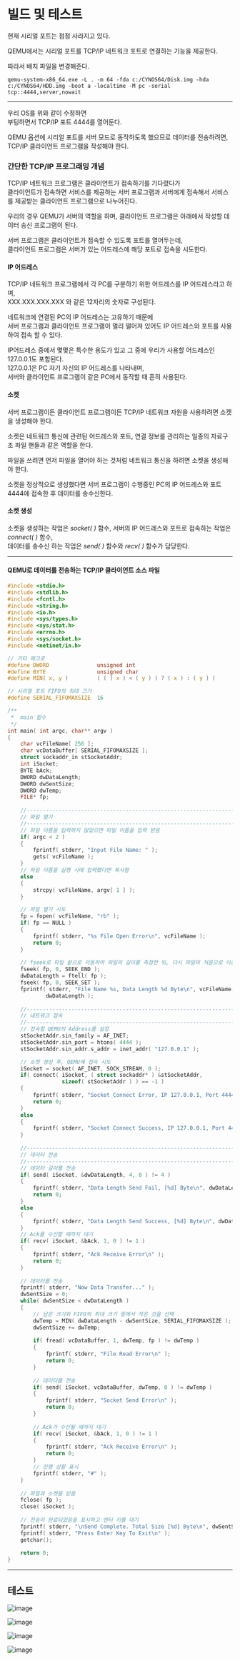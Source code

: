# 빌드 및 테스트

현재 시리얼 포트는 점점 사라지고 있다.

QEMU에서는 시리얼 포트를 TCP/IP 네트워크 포트로 연결하는 기능을 제공한다.

따라서 배치 파일을 변경해준다.

```batch
qemu-system-x86_64.exe -L . -m 64 -fda c:/CYNOS64/Disk.img -hda c:/CYNOS64/HDD.img -boot a -localtime -M pc -serial tcp::4444,server,nowait
```

<HR>

우리 OS를 위와 같이 수정하면<br>부팅하면서 TCP/IP 포트 4444를 열어둔다.

QEMU 옵션에 시리얼 포트를 서버 모드로 동작하도록 했으므로 데이터를 전송하려면,<BR>TCP/IP 클라이언트 프로그램을 작성해야 한다.

### 간단한 TCP/IP 프로그래밍 개념

TCP/IP 네트워크 프로그램은 클라이언트가 접속하기를 기다렸다가<BR>클라이언트가 접속하면 서비스를 제공하는 서버 프로그램과 서버에게 접속해서 서비스를 제공받는 클라이언트 프로그램으로 나누어진다.

우리의 경우 QEMU가 서버의 역할을 하며, 클라이언트 프로그램은 아래에서 작성할 데이터 송신 프로그램이 된다.

서버 프로그램은 클라이언트가 접속할 수 있도록 포트를 열어두는데,<BR>클라이언트 프로그램은 서버가 있는 어드레스에 해당 포트로 접속을 시도한다.

#### IP 어드레스

TCP/IP 네트워크 프로그램에서 각 PC를 구분하기 위한 어드레스를 IP 어드레스라고 하며,<BR>XXX.XXX.XXX.XXX 와 같은 12자리의 숫자로 구성된다.

네트워크에 연결된 PC의 IP 어드레스는 고유하기 때문에 <BR>서버 프로그램과 클라이언트 프로그램이 멀리 떨어져 있어도 IP 어드레스와 포트를 사용하여 접속 할 수 있다.

IP어드레스 중에서 몇몇은 특수한 용도가 있고 그 중에 우리가 사용할 어드레스인 127.0.0.1도 포함된다.<BR>127.0.0.1은 PC 자기 자신의 IP 어드레스를 나타내며,<BR>서버와 클라이언트 프로그램이 같은 PC에서 동작할 때 흔히 사용된다.

#### 소켓

서버 프로그램이든 클라이언트 프로그램이든 TCP/IP 네트워크 자원을 사용하려면 소켓을 생성해야 한다.

소켓은 네트워크 통신에 관련된 어드레스와 포트, 연결 정보를 관리하는 일종의 자료구조 파일 핸들과 같은 역할을 한다.

파일을 쓰려면 먼저 파일을 열어야 하는 것처럼 네트워크 통신을 하려면 소켓을 생성해야 한다.

소켓을 정상적으로 생성했다면 서버 프로그램이 수행중인 PC의 IP 어드레스와 포트 4444에 접속한 후 데이터를 송수신한다.

#### 소켓 생성

소켓을 생성하는 작업은 *socket( )* 함수, 서버의 IP 어드레스와 포트로 접속하는 작업은 *connect( )* 함수,<br>데이터를 송수신 하는 작업은 *send( )* 함수와 *recv( )* 함수가 담당한다.

<hr>

#### QEMU로 데이터를 전송하는 TCP/IP 클라이언트 소스 파일

```C
#include <stdio.h>
#include <stdlib.h>
#include <fcntl.h>
#include <string.h>
#include <io.h>
#include <sys/types.h>
#include <sys/stat.h>
#include <errno.h>
#include <sys/socket.h>
#include <netinet/in.h>

// 기타 매크로
#define DWORD               unsigned int
#define BYTE                unsigned char
#define MIN( x, y )         ( ( ( x ) < ( y ) ) ? ( x ) : ( y ) )

// 시리얼 포트 FIFO의 최대 크기
#define SERIAL_FIFOMAXSIZE  16

/**
 *  main 함수
 */
int main( int argc, char** argv )
{
    char vcFileName[ 256 ];
    char vcDataBuffer[ SERIAL_FIFOMAXSIZE ];
    struct sockaddr_in stSocketAddr;
    int iSocket;
    BYTE bAck;
    DWORD dwDataLength;
    DWORD dwSentSize;
    DWORD dwTemp;
    FILE* fp;
    
    //--------------------------------------------------------------------------
    // 파일 열기
    //--------------------------------------------------------------------------
    // 파일 이름을 입력하지 않았으면 파일 이름을 입력 받음
    if( argc < 2 )
    {
        fprintf( stderr, "Input File Name: " );
        gets( vcFileName );
    }
    // 파일 이름을 실행 시에 입력했다면 복사함
    else
    {
        strcpy( vcFileName, argv[ 1 ] );
    }

    // 파일 열기 시도
    fp = fopen( vcFileName, "rb" );
    if( fp == NULL )
    {
        fprintf( stderr, "%s File Open Error\n", vcFileName );
        return 0;
    }
    
    // fseek로 파일 끝으로 이동하여 파일의 길이를 측정한 뒤, 다시 파일의 처음으로 이동
    fseek( fp, 0, SEEK_END );
    dwDataLength = ftell( fp );
    fseek( fp, 0, SEEK_SET );
    fprintf( stderr, "File Name %s, Data Length %d Byte\n", vcFileName, 
            dwDataLength );
    
    //--------------------------------------------------------------------------
    // 네트워크 접속
    //--------------------------------------------------------------------------
    // 접속할 QEMU의 Address를 설정
    stSocketAddr.sin_family = AF_INET;
    stSocketAddr.sin_port = htons( 4444 );
    stSocketAddr.sin_addr.s_addr = inet_addr( "127.0.0.1" );

    // 소켓 생성 후, QEMU에 접속 시도
    iSocket = socket( AF_INET, SOCK_STREAM, 0 );
    if( connect( iSocket, ( struct sockaddr* ) &stSocketAddr, 
                 sizeof( stSocketAddr ) ) == -1 )
    {
        fprintf( stderr, "Socket Connect Error, IP 127.0.0.1, Port 4444\n" );
        return 0;
    }
    else
    {
        fprintf( stderr, "Socket Connect Success, IP 127.0.0.1, Port 4444\n" );
    }
    
    //--------------------------------------------------------------------------
    // 데이터 전송
    //--------------------------------------------------------------------------
    // 데이터 길이를 전송
    if( send( iSocket, &dwDataLength, 4, 0 ) != 4 )
    {
        fprintf( stderr, "Data Length Send Fail, [%d] Byte\n", dwDataLength );
        return 0;
    }
    else
    {
        fprintf( stderr, "Data Length Send Success, [%d] Byte\n", dwDataLength );
    }
    // Ack를 수신할 때까지 대기
    if( recv( iSocket, &bAck, 1, 0 ) != 1 )
    {
        fprintf( stderr, "Ack Receive Error\n" );
        return 0;
    }
    
    // 데이터를 전송
    fprintf( stderr, "Now Data Transfer..." );
    dwSentSize = 0;
    while( dwSentSize < dwDataLength )
    {
        // 남은 크기와 FIFO의 최대 크기 중에서 작은 것을 선택
        dwTemp = MIN( dwDataLength - dwSentSize, SERIAL_FIFOMAXSIZE );
        dwSentSize += dwTemp;
        
        if( fread( vcDataBuffer, 1, dwTemp, fp ) != dwTemp )
        {
            fprintf( stderr, "File Read Error\n" );
            return 0;
        }
        
        // 데이터를 전송
        if( send( iSocket, vcDataBuffer, dwTemp, 0 ) != dwTemp )
        {
            fprintf( stderr, "Socket Send Error\n" );
            return 0;
        }
        
        // Ack가 수신될 때까지 대기
        if( recv( iSocket, &bAck, 1, 0 ) != 1 )
        {
            fprintf( stderr, "Ack Receive Error\n" );
            return 0;
        }
        // 진행 상황 표시
        fprintf( stderr, "#" );
    }
    
    // 파일과 소켓을 닫음
    fclose( fp );
    close( iSocket );
    
    // 전송이 완료되었음을 표시하고 엔터 키를 대기
    fprintf( stderr, "\nSend Complete. Total Size [%d] Byte\n", dwSentSize );
    fprintf( stderr, "Press Enter Key To Exit\n" );
    getchar();
    
    return 0;
}
```

<HR>

## 테스트

![image](https://user-images.githubusercontent.com/34773827/62423710-f3d0b300-b6fe-11e9-84ab-3a893b38cf1a.png)

![image](https://user-images.githubusercontent.com/34773827/62423716-02b76580-b6ff-11e9-8ee8-4396610c3d30.png)

![image](https://user-images.githubusercontent.com/34773827/62423721-0d71fa80-b6ff-11e9-85a8-21f45473e215.png)

![image](https://user-images.githubusercontent.com/34773827/62423726-1f539d80-b6ff-11e9-8fd5-f111750f10af.png)

